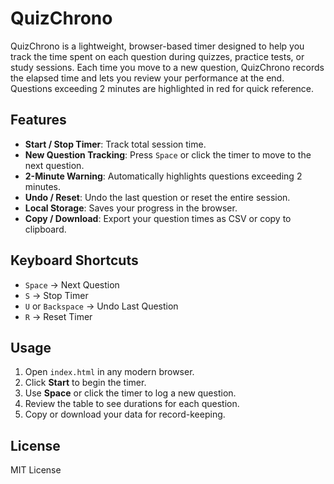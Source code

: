 # QuizChrono

QuizChrono is a lightweight, browser-based timer designed to help you track the time spent on each question during quizzes, practice tests, or study sessions. Each time you move to a new question, QuizChrono records the elapsed time and lets you review your performance at the end. Questions exceeding 2 minutes are highlighted in red for quick reference.

## Features

- **Start / Stop Timer**: Track total session time.
- **New Question Tracking**: Press `Space` or click the timer to move to the next question.
- **2-Minute Warning**: Automatically highlights questions exceeding 2 minutes.
- **Undo / Reset**: Undo the last question or reset the entire session.
- **Local Storage**: Saves your progress in the browser.
- **Copy / Download**: Export your question times as CSV or copy to clipboard.

## Keyboard Shortcuts

- `Space` → Next Question  
- `S` → Stop Timer  
- `U` or `Backspace` → Undo Last Question  
- `R` → Reset Timer  

## Usage

1. Open `index.html` in any modern browser.
2. Click **Start** to begin the timer.
3. Use **Space** or click the timer to log a new question.
4. Review the table to see durations for each question.
5. Copy or download your data for record-keeping.

## License

MIT License
